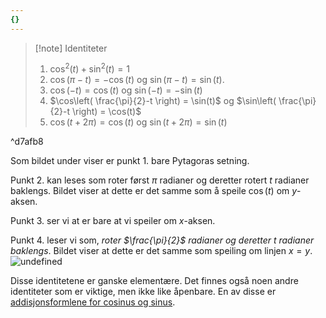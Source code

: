 ```yaml
---
{}
---
```

> [!note] Identiteter
> 1. $\cos^2(t)+\sin^2(t) = 1$
> 2. $\cos(\pi - t) = -\cos(t)$ og $\sin(\pi-t) = \sin(t)$.
> 3. $\cos(-t) = \cos(t)$ og $\sin(-t) = -\sin(t)$
> 4. $\cos\left( \frac{\pi}{2}-t \right) = \sin(t)$ og $\sin\left( \frac{\pi}{2}-t \right) = \cos(t)$
> 5. $\cos(t+2\pi) = \cos(t)$ og $\sin(t+2\pi) = \sin(t)$

^d7afb8

Som bildet under viser er punkt 1. bare Pytagoras setning.

Punkt  2. kan leses som roter først $\pi$ radianer og deretter rotert $t$ radianer baklengs. Bildet viser at dette er det samme som å speile $\cos(t)$ om $y$-aksen.

Punkt 3. ser vi at er bare at vi speiler om $x$-aksen.

Punkt 4. leser vi som, *roter $\frac{\pi}{2}$ radianer og deretter $t$ radianer baklengs*. Bildet viser at dette er det samme som speiling om linjen $x=y$. 
![undefined](Files/shapes%20at%2024-08-22%2012.26.52.svg)

Disse identitetene er ganske elementære. Det finnes også noen andre identiteter som er viktige, men ikke like åpenbare. En av disse er [addisjonsformlene for cosinus og sinus](Kapittel%200%20-%20innledende%20kapittel/P.7.5%20Addisjonsformlene%20for%20cosinus%20og%20sinus.md).